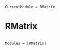 ```@meta
CurrentModule = RMatrix
```

# RMatrix

```@index
```

```@autodocs
Modules = [RMatrix]
```
